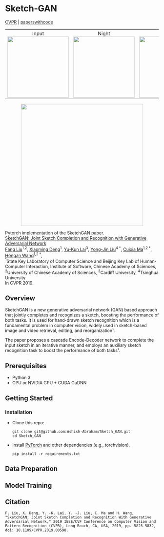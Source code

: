 # Sketch-GAN
[CVPR](https://openaccess.thecvf.com/content_CVPR_2019/papers/Liu_SketchGAN_Joint_Sketch_Completion_and_Recognition_With_Generative_Adversarial_Network_CVPR_2019_paper.pdf) | [paperswithcode](https://paperswithcode.com/paper/sketchgan-joint-sketch-completion-and)

<table cellpadding="0" cellspacing="0" >
  <tr>
    <td  align="center">Input<br> <img src="images/input.gif" width=200px></td>
    <td  align="center">Night<br> <img src="images/night.gif" width=200px></td>
    <td  align="center">Style<br> <img src="images/style.gif" width=200px></td>
    <td  align="center">Anime<br> <img src="images/anime.gif" width=200px></td>
  </tr>
</table>



<p align="center">
  <img src="images/comparison.png" width=400>
</p>

Pytorch implementation of the SketchGAN paper. <br>
[SketchGAN: Joint Sketch Completion and Recognition with Generative Adversarial Network](https://openaccess.thecvf.com/content_CVPR_2019/papers/Liu_SketchGAN_Joint_Sketch_Completion_and_Recognition_With_Generative_Adversarial_Network_CVPR_2019_paper.pdf)  
[Fang Liu](https://scholar.google.com/citations?user=X9iggBcAAAAJ&hl=zh-CN)<sup>1,2</sup>, [ Xiaoming Deng](https://alanspike.github.io/)<sup>1</sup>, [Yu-Kun Lai](https://scholar.google.com/citations?user=6czTBiUAAAAJ&hl=en)<sup>3</sup>, [ Yong-Jin Liu](https://www.linkedin.com/in/jiazhuo-wang-065624102)<sup>4 *</sup>, [Cuixia Ma](https://scholar.google.com/citations?user=tBIAgtgAAAAJ)<sup>1,2 *</sup>, [Hongan Wang](https://coe.northeastern.edu/people/wang-yanzhi/)<sup>1,2 *</sup>,<br>
<sup>1</sup>State Key Laboratory of Computer Science and Beijing Key Lab of Human-Computer Interaction, Institute of Software, Chinese Academy of Sciences, <sup>2</sup>University of Chinese Academy of Sciences,
<sup>3</sup>Cardiff University, 
<sup>4</sup>Tsinghua University <br>
In CVPR 2019.  

## Overview

SketchGAN is a new generative adversarial network (GAN) based approach that jointly completes and recognizes a sketch, boosting the performance of both tasks. It is used for hand-drawn sketch recognition which is a fundamental problem in computer vision, widely used in sketch-based image and video retrieval, editing, and reorganization¹. 

The paper proposes a cascade Encode-Decoder network to complete the input sketch in an iterative manner, and employs an auxiliary sketch recognition task to boost the performance of both tasks¹. 


## Prerequisites

* Python 3
* CPU or NVIDIA GPU + CUDA CuDNN

## Getting Started

### Installation

- Clone this repo:

  ```shell
  git clone git@github.com:Ashish-Abraham/Sketch_GAN.git
  cd Sketch_GAN
  ```

- Install [PyTorch](https://pytorch.org) and other dependencies (e.g., torchvision).

  ```shell
  pip install -r requirements.txt
  ```

## Data Preparation


## Model Training




## Citation
```
F. Liu, X. Deng, Y. -K. Lai, Y. -J. Liu, C. Ma and H. Wang, "SketchGAN: Joint Sketch Completion and Recognition With Generative Adversarial Network," 2019 IEEE/CVF Conference on Computer Vision and Pattern Recognition (CVPR), Long Beach, CA, USA, 2019, pp. 5823-5832, doi: 10.1109/CVPR.2019.00598.
```

